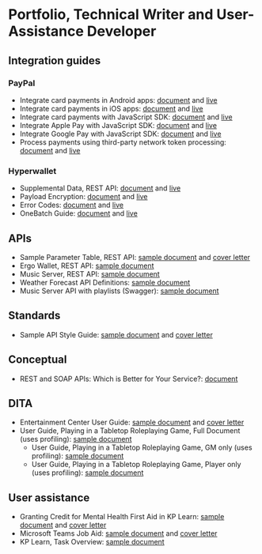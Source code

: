 # Portfolio, Technical Writer and User-Assistance Developer

## Integration guides

### PayPal
* Integrate card payments in Android apps: [document](/docs/paypal/paypal_androidsdk_sample_devonapple_20240307.md) and [live](https://developer.paypal.com/docs/checkout/advanced/android/)
* Integrate card payments in iOS apps: [document](/docs/paypal/paypal_iossdk_sample_devonapple_20240307.md) and [live](https://developer.paypal.com/docs/checkout/advanced/ios/)
* Integrate card payments with JavaScript SDK: [document](/docs/paypal/paypal_axointegration_sample_devonapple_20240307.md) and [live](https://developer.paypal.com/docs/checkout/advanced/sdk/v1/)
* Integrate Apple Pay with JavaScript SDK: [document](/docs/paypal/paypal_applepay_sample_devonapple_20240307.md) and [live](https://developer.paypal.com/docs/checkout/apm/google-pay/)
* Integrate Google Pay with JavaScript SDK: [document](/docs/paypal/paypal_googlepay_sample_devonapple_20240307.md) and [live](https://developer.paypal.com/docs/checkout/apm/google-pay/)
* Process payments using third-party network token processing: [document](/docs/paypal/paypal_3pnt_sample_devonapple_20240307.md) and [live](https://developer.paypal.com/docs/checkout/advanced/3rd-party-token-processing/)

### Hyperwallet
* Supplemental Data, REST API: [document](/docs/hyperwallet/hw_supplementaldata_sample_devonapple_20240307.md) and [live](https://docs.hyperwallet.com/content/api/v4/resources/supplemental-data)
* Payload Encryption: [document](/docs/hyperwallet/hw_payloadencryption_sample_devonapple_20240307.md) and [live](https://docs.hyperwallet.com/content/api/v4/overview/payload-encryption)
* Error Codes: [document](/docs/hyperwallet/hw_errorcodes_sample_devonapple_20240307.md) and [live](https://docs.hyperwallet.com/content/api/v4/overview/errors#error-list)
* OneBatch Guide: [document](/docs/hyperwallet/hw_onebatchguide_sample_devonapple_20240307.md) and [live](https://docs.hyperwallet.com/content/control-panel/v1/onebatch-guide)

## APIs
* Sample Parameter Table, REST API: [sample document](/docs/generic/operationapi_sample_devonapple.md) and [cover letter](/docs/generic/operationapi_coverletter_devonapple.pdf)
* Ergo Wallet, REST API: [sample document](https://github.com/devonapple/ergo_wiki/blob/master/Ergo-REST-API_temp.md)
* Music Server, REST API: [sample document](/docs/generic/musicapi_sample_devonapple.pdf)
* Weather Forecast API Definitions: [sample document](/docs/generic/forecast_sample_devonapple.md)
* Music Server API with playlists (Swagger): [sample document](https://app.swaggerhub.com/apis/devonapple/music-api/0.3.0)

## Standards
* Sample API Style Guide: [sample document](/docs/paypal/styleguide_sample_devonapple.md) and [cover letter](/docs/paypal/styleguide_coverletter_devonapple.pdf)

## Conceptual
* REST and SOAP APIs: Which is Better for Your Service?: [document](/docs/generic/restsoap_article_devonapple.md)

## DITA
* Entertainment Center User Guide: [sample document](/docs/generic/entertainmentcenter_sample_devonapple.pdf) and [cover letter](/docs/generic/entertainmentcenter_coverletter_devonapple.pdf)
* User Guide, Playing in a Tabletop Roleplaying Game, Full Document (uses profiling): [sample document](/docs/ttrpg/ttrpg_userguide_sample_gm_20190830.pdf)
  * User Guide, Playing in a Tabletop Roleplaying Game, GM only (uses profiling): [sample document](/docs/ttrpg/ttrpg_userguide_sample_gm_20190830.pdf)
  * User Guide, Playing in a Tabletop Roleplaying Game, Player only (uses profiling): [sample document](/docs/ttrpg/ttrpg_userguide_sample_player_20190830.pdf)

## User assistance
* Granting Credit for Mental Health First Aid in KP Learn: [sample document](/docs/kp/kplearn_mhfa_sample_devonapple.pdf) and [cover letter](/docs/kp/kplearn_mhfa_coverletter_devonapple.pdf)
* Microsoft Teams Job Aid: [sample document](/docs/kp/msteams_jobaid_sample_devonapple_20190610.pdf) and [cover letter](/docs/kp/msteams_jobaid_coverletter_devonapple_20190610.pdf)
* KP Learn, Task Overview: [sample document](/docs/kp/kplearn_taskoverview_sample_devonapple.pdf)